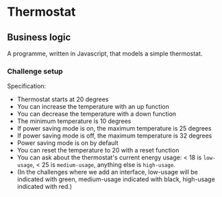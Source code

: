 # Thermostat

## Business logic

A programme, written in Javascript, that models a simple thermostat.

### Challenge setup

Specification:

* Thermostat starts at 20 degrees
* You can increase the temperature with an up function
* You can decrease the temperature with a down function
* The minimum temperature is 10 degrees
* If power saving mode is on, the maximum temperature is 25 degrees
* If power saving mode is off, the maximum temperature is 32 degrees
* Power saving mode is on by default
* You can reset the temperature to 20 with a reset function
* You can ask about the thermostat's current energy usage: < 18 is `low-usage`, < 25 is `medium-usage`, anything else is `high-usage`.
* (In the challenges where we add an interface, low-usage will be indicated with green, medium-usage indicated with black, high-usage indicated with red.)

